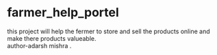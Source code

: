 # farmer_help_portel
this project will help the fermer to store and sell the products online and  make there products valueable.
<br>
author-adarsh mishra .
